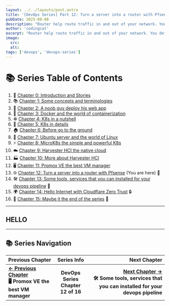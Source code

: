 ```yaml
---
layout: ../../layouts/post.astro
title: '[DevOps Series] Part 12: Turn a server into a router with Pfsense'
pubDate: 2025-08-08
description: "Router help route traffic in and out of your network. You definitely have one in your home or office. In this post I will share with you how to turn a server into super strong  router with Pfsense"
author: 'codingcat'
excerpt: "Router help route traffic in and out of your network. You definitely have one in your home or office. In this post I will share with you how to turn a server into super strong  router with Pfsense"
image:
  src:
  alt:
tags: ['devops', 'devops-series']
---
```


# 📚 Series Table of Contents

1.  📖 [Chapter 0: Introduction and Stories](/posts/devops-part0) 
2.  📚 [Chapter 1: Some concepts and terminologies](/posts/devops-part1) 
3.  🚀 [Chapter 2: A noob guy deploy his web app](/posts/devops-part2) 
4.  🐳 [Chapter 3: Docker and the world of containerization](/posts/devops-part3) 
5.  ☸️ [Chapter 4: K8s in a nutshell](/posts/devops-part4) 
6.  🔧 [Chapter 5: K8s in details](/posts/devops-part5) 
7.  🏠 [Chapter 6: Before go to the ground](/posts/devops-part6) 
8.  🐧 [Chapter 7: Ubuntu server and the world of Linux](/posts/devops-part7) 
9.  ⚡ [Chapter 8: MicroK8s the simple and powerful K8s](/posts/devops-part8) 
10. ☁️ [Chapter 9: Harvester HCI the native cloud](/posts/devops-part9) 
11. 🏭 [Chapter 10: More about Harvester HCI](/posts/devops-part10) 
12. 🖥️ [Chapter 11: Promox VE the best VM manager](/posts/devops-part11) 
13. 🌐 [Chapter 12: Turn a server into a router with Pfsense](/posts/devops-part12) (You are here) 🎯
14. 🛠️ [Chapter 13: Some tools, services that you can installed for your devops pipeline](/posts/devops-part13) 🔧
15. 🌍 [Chapter 14: Hello Internet with Cloudflare Zero Trust](/posts/devops-part14) 🔒
16. 🎉 [Chapter 15: Maybe it the end of the series](/posts/devops-part15) 🏁

---

## HELLO

---

## 📚 Series Navigation

| Previous Chapter                                |               Series Info                |                                                                   Next Chapter |
| :---------------------------------------------- | :--------------------------------------: | -----------------------------------------------------------------------------: |
| **[← Previous Chapter](/posts/devops-part11)**<br>**🖥️ Promox VE the best VM manager** | **DevOps Series**<br>**Chapter 12 of 16** | **[Next Chapter →](/posts/devops-part13)**<br>**🛠️ Some tools, services that you can installed for your devops pipeline** |
